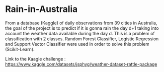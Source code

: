 # Rain-in-Australia

From a database (Kaggle) of daily observations from 39 cities in Australia, the goal of the project is to predict if it is gonna rain the day d+1 taking into account the weather data available during the day d. This is a problem of classification with 2 classes. Random Forest Classifier, Logistic Regression and Support Vector Classifier were used in order to solve this problem (Scikit-Learn).

Link to the Kaagle challenge : https://www.kaggle.com/datasets/jsphyg/weather-dataset-rattle-package
